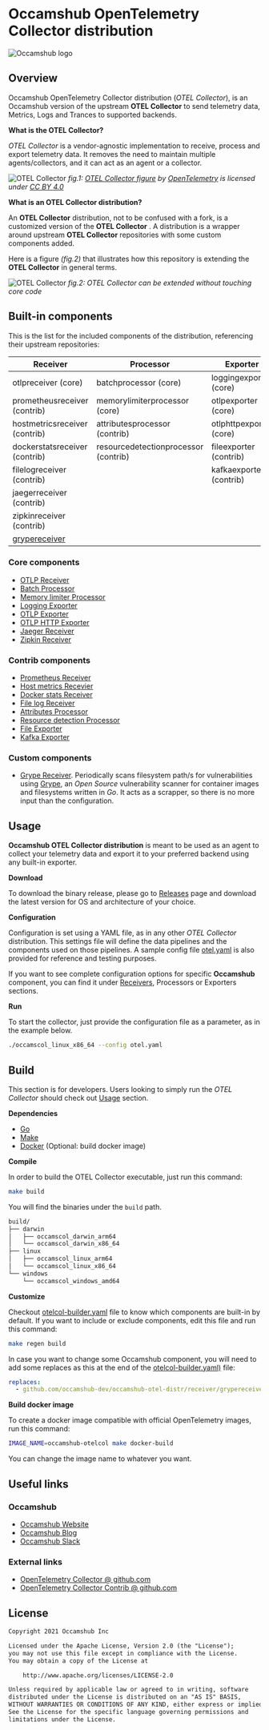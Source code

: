 # Occamshub OpenTelemetry Collector distribution

![Occamshub logo](assets/otel_occams_hub_black_horizontal.png "OpenTelemetry + Occamshub")

## Overview

Occamshub OpenTelemetry Collector distribution (_OTEL Collector_), is an Occamshub
version of the upstream __OTEL Collector__ to send telemetry data, Metrics, Logs and
Trances to supported backends.

**What is the OTEL Collector?**

_OTEL Collector_ is a vendor-agnostic implementation to receive, process and export
telemetry data. It removes the need to maintain multiple agents/collectors, and
it can act as an agent or a collector.

![OTEL Collector](assets/otel-col.png "OTEL Collector overview")
*fig.1: [OTEL Collector figure](https://github.com/open-telemetry/opentelemetry.io/blob/main/iconography/Otel_Collector.svg) by [OpenTelemetry](https://opentelemetry.io/) is licensed under [CC BY 4.0](https://creativecommons.org/licenses/by/4.0/)*

**What is an OTEL Collector distribution?**

An __OTEL Collector__ distribution, not to be confused with a fork, is a customized
version of the __OTEL Collector__ . A distribution is a wrapper around
upstream __OTEL Collector__ repositories with some custom components added.

Here is a figure _(fig.2)_ that illustrates how this repository is extending the
__OTEL Collector__ in general terms.

![OTEL Collector](assets/occams-otel-col.png "OTEL Collector overview")
*fig.2: OTEL Collector can be extended without touching core code*

## Built-in components

This is the list for the included components of the distribution, referencing their
upstream repositories:

| Receiver                                | Processor                            | Exporter                 |
|-----------------------------------------|--------------------------------------|--------------------------|
| otlpreceiver (core)                     | batchprocessor (core)                | loggingexporter (core)   |
| prometheusreceiver (contrib)            | memorylimiterprocessor (core)        | otlpexporter (core)      |
| hostmetricsreceiver (contrib)           | attributesprocessor (contrib)        | otlphttpexporter (core)  |
| dockerstatsreceiver (contrib)           | resourcedetectionprocessor (contrib) | fileexporter (contrib)   |
| filelogreceiver (contrib)               |                                      | kafkaexporter (contrib)  |
| jaegerreceiver (contrib)                |                                      |                          |
| zipkinreceiver (contrib)                |                                      |                          |
| [grypereceiver](receiver/grypereceiver) |                                      |                          |

### Core components

* [OTLP Receiver](https://github.com/open-telemetry/opentelemetry-collector/tree/main/receiver/otlpreceiver)
* [Batch Processor](https://github.com/open-telemetry/opentelemetry-collector/tree/main/processor/batchprocessor)
* [Memory limiter Processor](https://github.com/open-telemetry/opentelemetry-collector/tree/main/processor/memorylimiterprocessor)
* [Logging Exporter](https://github.com/open-telemetry/opentelemetry-collector/tree/main/exporter/loggingexporter)
* [OTLP Exporter](https://github.com/open-telemetry/opentelemetry-collector/tree/main/exporter/otlpexporter)
* [OTLP HTTP Exporter](https://github.com/open-telemetry/opentelemetry-collector/tree/main/exporter/otlphttpexporter)
* [Jaeger Receiver](https://github.com/open-telemetry/opentelemetry-collector-contrib/tree/main/receiver/jaegerreceiver)
* [Zipkin Receiver](https://github.com/open-telemetry/opentelemetry-collector-contrib/tree/main/receiver/zipkinreceiver)

### Contrib components

* [Prometheus Receiver](https://github.com/open-telemetry/opentelemetry-collector-contrib/tree/main/receiver/prometheusreceiver)
* [Host metrics Recevier](https://github.com/open-telemetry/opentelemetry-collector-contrib/tree/main/receiver/hostmetricsreceiver)
* [Docker stats Receiver](https://github.com/open-telemetry/opentelemetry-collector-contrib/tree/main/receiver/dockerstatsreceiver)
* [File log Receiver](https://github.com/open-telemetry/opentelemetry-collector-contrib/tree/main/receiver/filelogreceiver)
* [Attributes Processor](https://github.com/open-telemetry/opentelemetry-collector-contrib/tree/main/processor/attributesprocessor)
* [Resource detection Processor](https://github.com/open-telemetry/opentelemetry-collector-contrib/tree/main/processor/resourcedetectionprocessor)
* [File Exporter](https://github.com/open-telemetry/opentelemetry-collector-contrib/tree/main/exporter/fileexporter)
* [Kafka Exporter](https://github.com/open-telemetry/opentelemetry-collector-contrib/tree/main/exporter/kafkaexporter)

### Custom components

* [Grype Receiver](receiver/grypereceiver). Periodically scans filesystem path/s for vulnerabilities using
  [Grype](https://github.com/anchore/grype), an _Open Source_ vulnerability scanner for container images and 
  filesystems written in _Go_. It acts as a scrapper, so there is no more input than the configuration.

## Usage

__Occamshub OTEL Collector distribution__ is meant to be used as an agent to collect your
telemetry data and export it to your preferred backend using any built-in exporter.

**Download**

To download the binary release, please go to [Releases](https://github.com/occamshub-dev/occamshub-otel-distr/releases)
page and download the latest version for OS and architecture of your choice.

**Configuration**

Configuration is set using a YAML file, as in any other _OTEL Collector_ distribution.
This settings file will define the data pipelines and the components used on those
pipelines. A sample config file [otel.yaml](otel.yaml) is also provided for reference
and testing purposes.

If you want to see complete configuration options for specific __Occamshub__ component, you can
find it under [Receivers](receiver), Processors or Exporters sections.

**Run**

To start the collector, just provide the configuration file as a parameter, as in the
example below.

```bash
./occamscol_linux_x86_64 --config otel.yaml
```

## Build

This section is for developers. Users looking to simply run the _OTEL Collector_ 
should check out [Usage](#Usage) section.

**Dependencies**

* [Go](https://go.dev)
* [Make](https://www.gnu.org/software/make/)
* [Docker](https://www.docker.com/) (Optional: build docker image)

**Compile**

In order to build the OTEL Collector executable, just run this command:

```bash
make build
```

You will find the binaries under the `build` path.

```txt
build/
├── darwin
│   ├── occamscol_darwin_arm64
│   └── occamscol_darwin_x86_64
├── linux
│   ├── occamscol_linux_arm64
│   └── occamscol_linux_x86_64
└── windows
    └── occamscol_windows_amd64
```

**Customize**

Checkout [otelcol-builder.yaml](otelcol-builder.yaml) file to know which components are
built-in by default. If you want to include or exclude components, edit this file and
run this command:

```bash
make regen build
```

In case you want to change some Occamshub component, you will need to add some replaces
as this at the end of the [otelcol-builder.yaml)](otelcol-builder.yaml) file:

```yaml
replaces:
  - github.com/occamshub-dev/occamshub-otel-distr/receiver/grypereceiver => ./receiver/grypereceiver
```

**Build docker image**

To create a docker image compatible with official OpenTelemetry images,
run this command:

```bash
IMAGE_NAME=occamshub-otelcol make docker-build
```
You can change the image name to whatever you want.

## Useful links

### Occamshub

* [Occamshub Website](https://occamshub.com)
* [Occamshub Blog](https://blog.occamshub.com)
* [Occamshub Slack](https://occamshub.slack.com)

### External links

* [OpenTelemetry Collector @ github.com](https://github.com/open-telemetry/opentelemetry-collector)
* [OpenTelemetry Collector Contrib @ github.com](https://github.com/open-telemetry/opentelemetry-collector-contrib)

## License

```txt
Copyright 2021 Occamshub Inc

Licensed under the Apache License, Version 2.0 (the "License");
you may not use this file except in compliance with the License.
You may obtain a copy of the License at

    http://www.apache.org/licenses/LICENSE-2.0

Unless required by applicable law or agreed to in writing, software
distributed under the License is distributed on an "AS IS" BASIS,
WITHOUT WARRANTIES OR CONDITIONS OF ANY KIND, either express or implied.
See the License for the specific language governing permissions and
limitations under the License.
```
